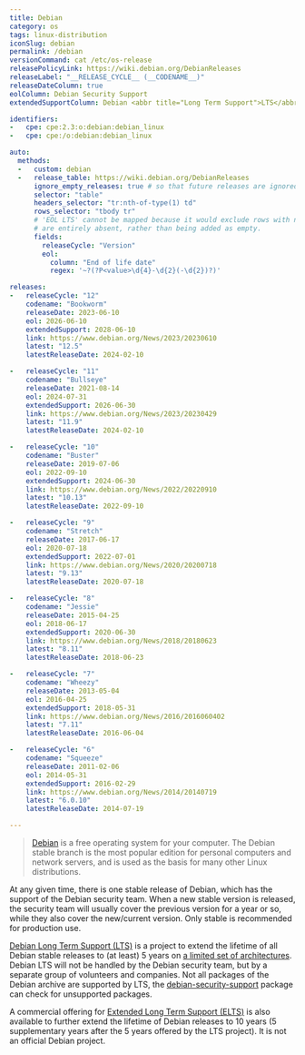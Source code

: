 ```yaml
---
title: Debian
category: os
tags: linux-distribution
iconSlug: debian
permalink: /debian
versionCommand: cat /etc/os-release
releasePolicyLink: https://wiki.debian.org/DebianReleases
releaseLabel: "__RELEASE_CYCLE__ (__CODENAME__)"
releaseDateColumn: true
eolColumn: Debian Security Support
extendedSupportColumn: Debian <abbr title="Long Term Support">LTS</abbr>

identifiers:
-   cpe: cpe:2.3:o:debian:debian_linux
-   cpe: cpe:/o:debian:debian_linux

auto:
  methods:
  -   custom: debian
  -   release_table: https://wiki.debian.org/DebianReleases
      ignore_empty_releases: true # so that future releases are ignored
      selector: "table"
      headers_selector: "tr:nth-of-type(1) td"
      rows_selector: "tbody tr"
      # 'EOL LTS' cannot be mapped because it would exclude rows with no EOL LTS date because cells missing LTS dates
      # are entirely absent, rather than being added as empty.
      fields:
        releaseCycle: "Version"
        eol:
          column: "End of life date"
          regex: '~?(?P<value>\d{4}-\d{2}(-\d{2})?)'

releases:
-   releaseCycle: "12"
    codename: "Bookworm"
    releaseDate: 2023-06-10
    eol: 2026-06-10
    extendedSupport: 2028-06-10
    link: https://www.debian.org/News/2023/20230610
    latest: "12.5"
    latestReleaseDate: 2024-02-10

-   releaseCycle: "11"
    codename: "Bullseye"
    releaseDate: 2021-08-14
    eol: 2024-07-31
    extendedSupport: 2026-06-30
    link: https://www.debian.org/News/2023/20230429
    latest: "11.9"
    latestReleaseDate: 2024-02-10

-   releaseCycle: "10"
    codename: "Buster"
    releaseDate: 2019-07-06
    eol: 2022-09-10
    extendedSupport: 2024-06-30
    link: https://www.debian.org/News/2022/20220910
    latest: "10.13"
    latestReleaseDate: 2022-09-10

-   releaseCycle: "9"
    codename: "Stretch"
    releaseDate: 2017-06-17
    eol: 2020-07-18
    extendedSupport: 2022-07-01
    link: https://www.debian.org/News/2020/20200718
    latest: "9.13"
    latestReleaseDate: 2020-07-18

-   releaseCycle: "8"
    codename: "Jessie"
    releaseDate: 2015-04-25
    eol: 2018-06-17
    extendedSupport: 2020-06-30
    link: https://www.debian.org/News/2018/20180623
    latest: "8.11"
    latestReleaseDate: 2018-06-23

-   releaseCycle: "7"
    codename: "Wheezy"
    releaseDate: 2013-05-04
    eol: 2016-04-25
    extendedSupport: 2018-05-31
    link: https://www.debian.org/News/2016/2016060402
    latest: "7.11"
    latestReleaseDate: 2016-06-04

-   releaseCycle: "6"
    codename: "Squeeze"
    releaseDate: 2011-02-06
    eol: 2014-05-31
    extendedSupport: 2016-02-29
    link: https://www.debian.org/News/2014/20140719
    latest: "6.0.10"
    latestReleaseDate: 2014-07-19

---
```


> [Debian](https://www.debian.org/) is a free operating system for your computer. The Debian stable
> branch is the most popular edition for personal computers and network servers, and is used as the
> basis for many other Linux distributions.

At any given time, there is one stable release of Debian, which has the support of the Debian
security team. When a new stable version is released, the security team will usually cover the
previous version for a year or so, while they also cover the new/current version. Only stable is
recommended for production use.

[Debian Long Term Support (LTS)](https://wiki.debian.org/LTS) is a project to extend the lifetime of
all Debian stable releases to (at least) 5 years on [a limited set of
architectures](https://lts-team.pages.debian.net/wiki/FAQ.html#what-architectures-are-supported).
Debian LTS will not be handled by the Debian security team, but by a separate group of volunteers
and companies. Not all packages of the Debian archive are supported by LTS, the
[debian-security-support](https://wiki.debian.org/LTS/Using#Check_for_unsupported_packages) package
can check for unsupported packages.

A commercial offering for [Extended Long Term Support (ELTS)](https://wiki.debian.org/LTS/Extended)
is also available to further extend the lifetime of Debian releases to 10 years (5 supplementary
years after the 5 years offered by the LTS project). It is not an official Debian project.
